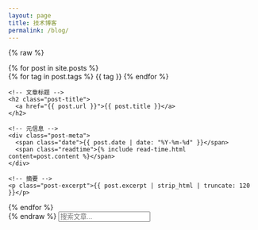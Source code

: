 ```yaml
---
layout: page
title: 技术博客
permalink: /blog/
---
```

{% raw %}
<div class="post-list">
  {% for post in site.posts %}
  <article class="post-card">
    <!-- 分类标签 -->
    <div class="post-tags">
      {% for tag in post.tags %}
      <span class="tag">{{ tag }}</span>
      {% endfor %}
    </div>
    
    <!-- 文章标题 -->
    <h2 class="post-title">
      <a href="{{ post.url }}">{{ post.title }}</a>
    </h2>
    
    <!-- 元信息 -->
    <div class="post-meta">
      <span class="date">{{ post.date | date: "%Y-%m-%d" }}</span>
      <span class="readtime">{% include read-time.html content=post.content %}</span>
    </div>
    
    <!-- 摘要 -->
    <p class="post-excerpt">{{ post.excerpt | strip_html | truncate: 120 }}</p>
  </article>
  {% endfor %}
</div>
{% endraw %}

<input type="text" id="blog-search" placeholder="搜索文章...">
<script src="/assets/js/search.js"></script>
